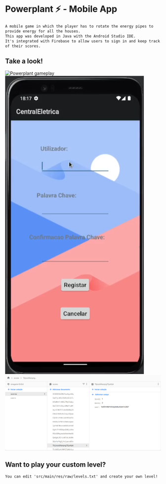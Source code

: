 # Powerplant ⚡ - Mobile App 
    A mobile game in which the player has to rotate the energy pipes to provide energy for all the houses.
    This app was developed in Java with the Android Studio IDE.
    It's integrated with Firebase to allow users to sign in and keep track of their scores.

## Take a look!
![Powerplant gameplay](Images/gameplay.gif)
![Powerplant login](Images/login.png)
![Powerplant scores](Images/scores.png)

## Want to play your custom level?
    You can edit 'src/main/res/raw/levels.txt' and create your own level!

